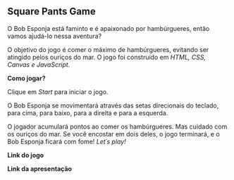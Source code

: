 ## **Square Pants Game**

O Bob Esponja está faminto e é apaixonado por hambúrgueres, então vamos ajudá-lo nessa aventura?

O objetivo do jogo é comer o máximo de hambúrgueres, evitando ser atingido pelos ouriços do mar. O jogo foi construído em _HTML, CSS, Canvas e JavaScript._

**Como jogar?**

Clique em _Start_ para iniciar o jogo.

O Bob Esponja se movimentará através das setas direcionais do teclado, para cima, para baixo, para a direita e para a esquerda.

O jogador acumulará pontos ao comer os hambúrgueres. Mas cuidado com os ouriços do mar. Se você encostar em dois deles, o jogo terminará, e o Bob Esponja ficará com fome! _Let´s play!_

**Link do jogo**

**Link da apresentação**
